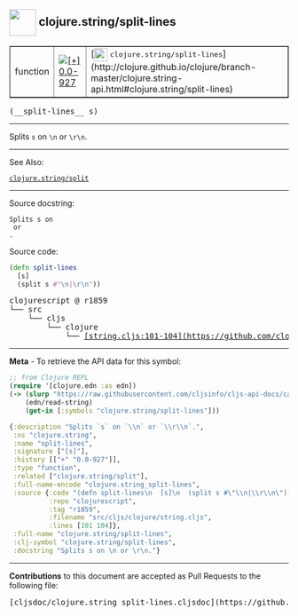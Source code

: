 ## <img width="48px" valign="middle" src="http://i.imgur.com/Hi20huC.png"> clojure.string/split-lines

 <table border="1">
<tr>

<td>function</td>
<td><a href="https://github.com/cljsinfo/cljs-api-docs/tree/0.0-927"><img valign="middle" alt="[+] 0.0-927" src="https://img.shields.io/badge/+-0.0--927-lightgrey.svg"></a> </td>
<td>
[<img height="24px" valign="middle" src="http://i.imgur.com/1GjPKvB.png"> <samp>clojure.string/split-lines</samp>](http://clojure.github.io/clojure/branch-master/clojure.string-api.html#clojure.string/split-lines)
</td>
</tr>
</table>

 <samp>
(__split-lines__ s)<br>
</samp>

---

Splits `s` on `\n` or `\r\n`.

---


See Also:

[`clojure.string/split`](clojure.string_split.md)<br>

---

Source docstring:

```
Splits s on 
 or 
.
```

Source code:

```clj
(defn split-lines
  [s]
  (split s #"\n|\r\n"))
```

 <pre>
clojurescript @ r1859
└── src
    └── cljs
        └── clojure
            └── <ins>[string.cljs:101-104](https://github.com/clojure/clojurescript/blob/r1859/src/cljs/clojure/string.cljs#L101-L104)</ins>
</pre>


---

__Meta__ - To retrieve the API data for this symbol:

```clj
;; from Clojure REPL
(require '[clojure.edn :as edn])
(-> (slurp "https://raw.githubusercontent.com/cljsinfo/cljs-api-docs/catalog/cljs-api.edn")
    (edn/read-string)
    (get-in [:symbols "clojure.string/split-lines"]))
```

```clj
{:description "Splits `s` on `\\n` or `\\r\\n`.",
 :ns "clojure.string",
 :name "split-lines",
 :signature ["[s]"],
 :history [["+" "0.0-927"]],
 :type "function",
 :related ["clojure.string/split"],
 :full-name-encode "clojure.string_split-lines",
 :source {:code "(defn split-lines\n  [s]\n  (split s #\"\\n|\\r\\n\"))",
          :repo "clojurescript",
          :tag "r1859",
          :filename "src/cljs/clojure/string.cljs",
          :lines [101 104]},
 :full-name "clojure.string/split-lines",
 :clj-symbol "clojure.string/split-lines",
 :docstring "Splits s on \n or \r\n."}

```

---

__Contributions__ to this document are accepted as Pull Requests to the following file:

 <pre>
[cljsdoc/clojure.string_split-lines.cljsdoc](https://github.com/cljsinfo/cljs-api-docs/blob/master/cljsdoc/clojure.string_split-lines.cljsdoc)
</pre>

